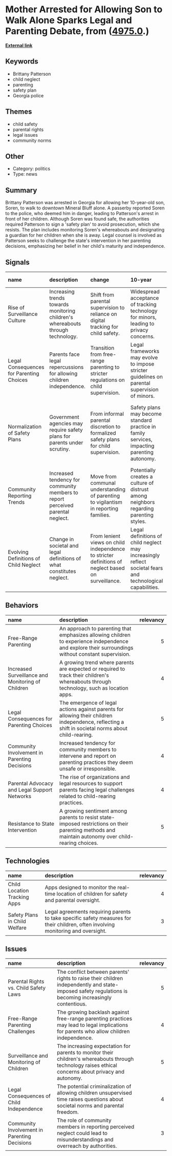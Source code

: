 # __Mother Arrested for Allowing Son to Walk Alone Sparks Legal and Parenting Debate__, from ([4975.0](https://kghosh.substack.com/p/4975.0).)

__[External link](https://reason.com/2024/11/11/mom-jailed-for-letting-10-year-old-walk-alone-to-town/)__



## Keywords

* Brittany Patterson
* child neglect
* parenting
* safety plan
* Georgia police

## Themes

* child safety
* parental rights
* legal issues
* community norms

## Other

* Category: politics
* Type: news

## Summary

Brittany Patterson was arrested in Georgia for allowing her 10-year-old son, Soren, to walk to downtown Mineral Bluff alone. A passerby reported Soren to the police, who deemed him in danger, leading to Patterson's arrest in front of her children. Although Soren was found safe, the authorities required Patterson to sign a 'safety plan' to avoid prosecution, which she resists. The plan includes monitoring Soren's whereabouts and designating a guardian for her children when she is away. Legal counsel is involved as Patterson seeks to challenge the state's intervention in her parenting decisions, emphasizing her belief in her child's maturity and independence.

## Signals

| name                                     | description                                                                     | change                                                                                             | 10-year                                                                                                    | driving-force                                                                                           |   relevancy |
|:-----------------------------------------|:--------------------------------------------------------------------------------|:---------------------------------------------------------------------------------------------------|:-----------------------------------------------------------------------------------------------------------|:--------------------------------------------------------------------------------------------------------|------------:|
| Rise of Surveillance Culture             | Increasing trends towards monitoring children's whereabouts through technology. | Shift from parental supervision to reliance on digital tracking for child safety.                  | Widespread acceptance of tracking technology for minors, leading to privacy concerns.                      | Growing societal fears around child safety and abduction are pushing for monitoring solutions.          |           4 |
| Legal Consequences for Parenting Choices | Parents face legal repercussions for allowing children independence.            | Transition from free-range parenting to stricter regulations on child supervision.                 | Legal frameworks may evolve to impose stricter guidelines on parental supervision of minors.               | Heightened societal concerns over child safety lead to more legal oversight on parenting practices.     |           5 |
| Normalization of Safety Plans            | Government agencies may require safety plans for parents under scrutiny.        | From informal parental discretion to formalized safety plans for child supervision.                | Safety plans may become standard practice in family services, impacting parenting autonomy.                | The push for child safety and accountability leads to bureaucratic measures in family support services. |           4 |
| Community Reporting Trends               | Increased tendency for community members to report perceived parental neglect.  | Move from communal understanding of parenting to vigilantism in reporting families.                | Potentially creates a culture of distrust among neighbors regarding parenting styles.                      | Fear-driven community vigilance regarding child safety might overshadow familial privacy.               |           3 |
| Evolving Definitions of Child Neglect    | Change in societal and legal definitions of what constitutes neglect.           | From lenient views on child independence to stricter definitions of neglect based on surveillance. | Legal definitions of child neglect may increasingly reflect societal fears and technological capabilities. | The intersection of technology and parenting evolves standards of care and supervision expectations.    |           4 |

## Behaviors

| name                                              | description                                                                                                                                         |   relevancy |
|:--------------------------------------------------|:----------------------------------------------------------------------------------------------------------------------------------------------------|------------:|
| Free-Range Parenting                              | An approach to parenting that emphasizes allowing children to experience independence and explore their surroundings without constant supervision.  |           5 |
| Increased Surveillance and Monitoring of Children | A growing trend where parents are expected or required to track their children's whereabouts through technology, such as location apps.             |           4 |
| Legal Consequences for Parenting Choices          | The emergence of legal actions against parents for allowing their children independence, reflecting a shift in societal norms about child-rearing.  |           5 |
| Community Involvement in Parenting Decisions      | Increased tendency for community members to intervene and report on parenting practices they deem unsafe or irresponsible.                          |           4 |
| Parental Advocacy and Legal Support Networks      | The rise of organizations and legal resources to support parents facing legal challenges related to child-rearing practices.                        |           4 |
| Resistance to State Intervention                  | A growing sentiment among parents to resist state-imposed restrictions on their parenting methods and maintain autonomy over child-rearing choices. |           5 |

## Technologies

| name                          | description                                                                                                                       |   relevancy |
|:------------------------------|:----------------------------------------------------------------------------------------------------------------------------------|------------:|
| Child Location Tracking Apps  | Apps designed to monitor the real-time location of children for safety and parental oversight.                                    |           4 |
| Safety Plans in Child Welfare | Legal agreements requiring parents to take specific safety measures for their children, often involving monitoring and oversight. |           3 |

## Issues

| name                                         | description                                                                                                                                           |   relevancy |
|:---------------------------------------------|:------------------------------------------------------------------------------------------------------------------------------------------------------|------------:|
| Parental Rights vs. Child Safety Laws        | The conflict between parents' rights to raise their children independently and state-imposed safety regulations is becoming increasingly contentious. |           5 |
| Free-Range Parenting Challenges              | The growing backlash against free-range parenting practices may lead to legal implications for parents who allow children independence.               |           4 |
| Surveillance and Monitoring of Children      | The increasing expectation for parents to monitor their children's whereabouts through technology raises ethical concerns about privacy and autonomy. |           5 |
| Legal Consequences of Child Independence     | The potential criminalization of allowing children unsupervised time raises questions about societal norms and parental freedom.                      |           4 |
| Community Involvement in Parenting Decisions | The role of community members in reporting perceived neglect could lead to misunderstandings and overreach by authorities.                            |           3 |